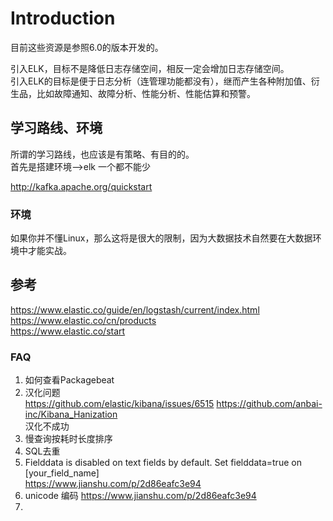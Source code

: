# Introduction

目前这些资源是参照6.0的版本开发的。  

引入ELK，目标不是降低日志存储空间，相反一定会增加日志存储空间。  
引入ELK的目标是便于日志分析（连管理功能都没有），继而产生各种附加值、衍生品，比如故障通知、故障分析、性能分析、性能估算和预警。  

## 学习路线、环境

所谓的学习路线，也应该是有策略、有目的的。  
首先是搭建环境-->elk 一个都不能少  

http://kafka.apache.org/quickstart  

### 环境

如果你并不懂Linux，那么这将是很大的限制，因为大数据技术自然要在大数据环境中才能实战。  

## 参考

https://www.elastic.co/guide/en/logstash/current/index.html  
https://www.elastic.co/cn/products  
https://www.elastic.co/start  

### FAQ

1. 如何查看Packagebeat
2. 汉化问题  
  https://github.com/elastic/kibana/issues/6515 
  https://github.com/anbai-inc/Kibana_Hanization  
  汉化不成功
3. 慢查询按耗时长度排序
4. SQL去重
5. Fielddata is disabled on text fields by default. Set fielddata=true on [your_field_name]  
  https://www.jianshu.com/p/2d86eafc3e94  
6. unicode 编码
  https://www.jianshu.com/p/2d86eafc3e94  
7. 